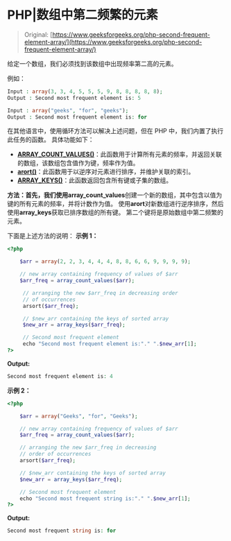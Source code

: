 # PHP|数组中第二频繁的元素

> Original: [https://www.geeksforgeeks.org/php-second-frequent-element-array/](https://www.geeksforgeeks.org/php-second-frequent-element-array/)

给定一个数组，我们必须找到该数组中出现频率第二高的元素。

例如：

```php
Input : array(3, 3, 4, 5, 5, 5, 9, 8, 8, 8, 8, 8);
Output : Second most frequent element is: 5

Input : array("geeks", "for", "geeks");
Output : Second most frequent element is: for

```

在其他语言中，使用循环方法可以解决上述问题，但在 PHP 中，我们内置了执行此任务的函数。 具体功能如下：

*   **[ARRAY_COUNT_VALUES()](https://www.geeksforgeeks.org/php-array_count_values-function/)**：此函数用于计算所有元素的频率，并返回关联的数组，该数组包含值作为键，频率作为值。
*   **[arort()](https://www.geeksforgeeks.org/sorting-arrays-php-5/)**：此函数用于以逆序对元素进行排序，并维护关联的索引。
*   **[ARRAY_KEYS()](https://www.geeksforgeeks.org/php-array_keys-function/)**：此函数返回包含所有键或子集的数组。

**方法：**首先，我们使用**array_count_values**创建一个新的数组，其中包含以值为键的所有元素的频率，并将计数作为值。
使用**arort**对新数组进行逆序排序，然后使用**array_keys**获取已排序数组的所有键。 第二个键将是原始数组中第二频繁的元素。

下面是上述方法的说明：
**示例 1：**

```php
<?php    

    $arr = array(2, 2, 3, 4, 4, 4, 8, 8, 6, 6, 9, 9, 9, 9);

    // new array containing frequency of values of $arr
    $arr_freq = array_count_values($arr);    

     // arranging the new $arr_freq in decreasing order 
     // of occurrences
     arsort($arr_freq);

     // $new_arr containing the keys of sorted array
     $new_arr = array_keys($arr_freq);

     // Second most frequent element
     echo "Second most frequent element is:"." ".$new_arr[1];
?>
```

**Output:**

```php
Second most frequent element is: 4

```

**示例 2：**

```php
<?php

    $arr = array("Geeks", "for", "Geeks");

    // new array containing frequency of values of $arr
    $arr_freq = array_count_values($arr);

    // arranging the new $arr_freq in decreasing 
    // order of occurrences
    arsort($arr_freq);

    // $new_arr containing the keys of sorted array
    $new_arr = array_keys($arr_freq);

    // Second most frequent element
    echo "Second most frequent string is:"." ".$new_arr[1];
?>
```

**Output:**

```php
Second most frequent string is: for

```